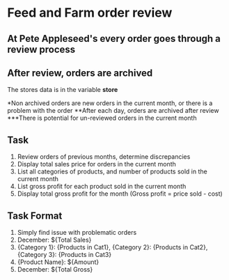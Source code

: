# Feed and Farm order review

## At Pete Appleseed's every order goes through a review process

## After review, orders are archived

The stores data is in the variable **store**

*Non archived orders are new orders in the current month, or there is a problem with the order
**After each day, orders are archived after review
***There is potential for un-reviewed orders in the current month

## Task

1. Review orders of previous months, determine discrepancies
2. Display total sales price for orders in the current month
3. List all categories of products, and number of products sold in the current month
4. List gross profit for each product sold in the current month
5. Display total gross profit for the month (Gross profit = price sold - cost)

## Task Format

1. Simply find issue with problematic orders
2. December: ${Total Sales}
3. {Category 1}: {Products in Cat1}, {Category 2}: {Products in Cat2}, {Category 3}: {Products in Cat3}
4. {Product Name}: ${Amount}
5. December: ${Total Gross}
